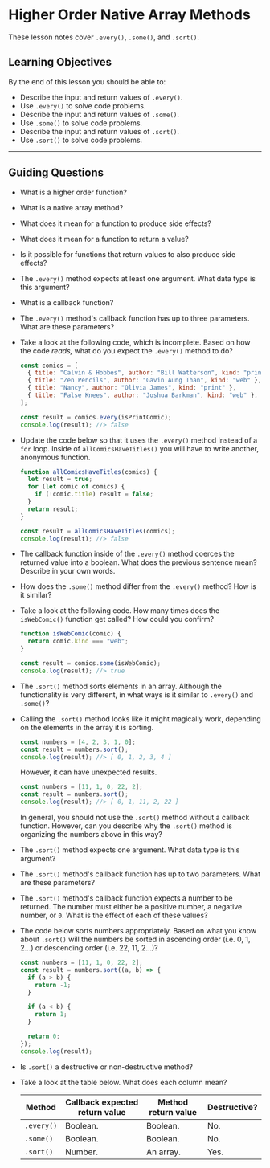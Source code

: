 # Higher Order Native Array Methods

These lesson notes cover `.every()`, `.some()`, and `.sort()`.

## Learning Objectives

By the end of this lesson you should be able to:

- Describe the input and return values of `.every()`.
- Use `.every()` to solve code problems.
- Describe the input and return values of `.some()`.
- Use `.some()` to solve code problems.
- Describe the input and return values of `.sort()`.
- Use `.sort()` to solve code problems.

---

## Guiding Questions

- What is a higher order function?

- What is a native array method?

- What does it mean for a function to produce side effects?

- What does it mean for a function to return a value?

- Is it possible for functions that return values to also produce side effects?

- The `.every()` method expects at least one argument. What data type is this argument?

- What is a callback function?

- The `.every()` method's callback function has up to three parameters. What are these parameters?

- Take a look at the following code, which is incomplete. Based on how the code _reads,_ what do you expect the `.every()` method to do?

  ```js
  const comics = [
    { title: "Calvin & Hobbes", author: "Bill Watterson", kind: "print" },
    { title: "Zen Pencils", author: "Gavin Aung Than", kind: "web" },
    { title: "Nancy", author: "Olivia James", kind: "print" },
    { title: "False Knees", author: "Joshua Barkman", kind: "web" },
  ];

  const result = comics.every(isPrintComic);
  console.log(result); //> false
  ```

- Update the code below so that it uses the `.every()` method instead of a `for` loop. Inside of `allComicsHaveTitles()` you will have to write another, anonymous function.

  ```js
  function allComicsHaveTitles(comics) {
    let result = true;
    for (let comic of comics) {
      if (!comic.title) result = false;
    }
    return result;
  }

  const result = allComicsHaveTitles(comics);
  console.log(result); //> false
  ```

- The callback function inside of the `.every()` method coerces the returned value into a boolean. What does the previous sentence mean? Describe in your own words.

- How does the `.some()` method differ from the `.every()` method? How is it similar?

- Take a look at the following code. How many times does the `isWebComic()` function get called? How could you confirm?

  ```js
  function isWebComic(comic) {
    return comic.kind === "web";
  }

  const result = comics.some(isWebComic);
  console.log(result); //> true
  ```

- The `.sort()` method sorts elements in an array. Although the functionality is very different, in what ways is it similar to `.every()` and `.some()`?

- Calling the `.sort()` method looks like it might magically work, depending on the elements in the array it is sorting.

  ```js
  const numbers = [4, 2, 3, 1, 0];
  const result = numbers.sort();
  console.log(result); //> [ 0, 1, 2, 3, 4 ]
  ```

  However, it can have unexpected results.

  ```js
  const numbers = [11, 1, 0, 22, 2];
  const result = numbers.sort();
  console.log(result); //> [ 0, 1, 11, 2, 22 ]
  ```

  In general, you should not use the `.sort()` method without a callback function. However, can you describe why the `.sort()` method is organizing the numbers above in this way?

- The `.sort()` method expects one argument. What data type is this argument?

- The `.sort()` method's callback function has up to two parameters. What are these parameters?

- The `.sort()` method's callback function expects a number to be returned. The number must either be a positive number, a negative number, or `0`. What is the effect of each of these values?

- The code below sorts numbers appropriately. Based on what you know about `.sort()` will the numbers be sorted in ascending order (i.e. 0, 1, 2...) or descending order (i.e. 22, 11, 2...)?

  ```js
  const numbers = [11, 1, 0, 22, 2];
  const result = numbers.sort((a, b) => {
    if (a > b) {
      return -1;
    }

    if (a < b) {
      return 1;
    }

    return 0;
  });
  console.log(result);
  ```

- Is `.sort()` a destructive or non-destructive method?

- Take a look at the table below. What does each column mean?

  | Method     | Callback expected return value | Method return value | Destructive? |
  | ---------- | ------------------------------ | ------------------- | ------------ |
  | `.every()` | Boolean.                       | Boolean.            | No.          |
  | `.some()`  | Boolean.                       | Boolean.            | No.          |
  | `.sort()`  | Number.                        | An array.           | Yes.         |
